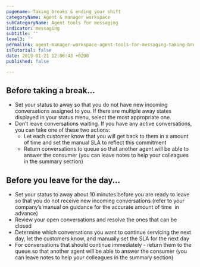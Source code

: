 ```yaml
---
pagename: Taking breaks & ending your shift
categoryName: Agent & manager workspace
subCategoryName: Agent tools for messaging
indicator: messaging
subtitle: ''
level3: ''
permalink: agent-manager-workspace-agent-tools-for-messaging-taking-breaks-ending-shift.html
isTutorial: false
date: 2019-01-21 12:06:43 +0200
published: false

---
```

## Before taking a break…

* Set your status to away so that you do not have new incoming conversations assigned to you. If there are multiple away states displayed in your status menu, select the most appropriate one.
* Don’t leave conversations waiting. If you have any active conversations, you can take one of these two actions:
  * Let each customer know that you will get back to them in x amount of time and set the manual SLA to reflect this commitment
  * Return conversations to queue so that another agent will be able to answer the consumer (you can leave notes to help your colleagues in the summary section)

## Before you leave for the day...

* Set your status to away about 10 minutes before you are ready to leave so that you do not receive new incoming conversations (refer to your company’s manual on guidance for the accurate amount of time  in advance) 
* Review your open conversations and resolve the ones that can be closed
* Determine which conversations you want to continue servicing the next day, let the customers know, and manually set the SLA for the next day
* For conversations that should continue immediately - return them to the queue so that another agent will be able to answer the consumer (you can leave notes to help your colleagues in the summary section)